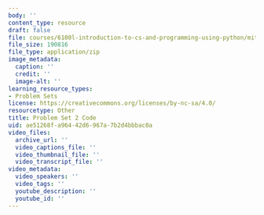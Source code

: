 ```yaml
---
body: ''
content_type: resource
draft: false
file: courses/6100l-introduction-to-cs-and-programming-using-python/mit6_100l_f22_ps2_code.zip
file_size: 190816
file_type: application/zip
image_metadata:
  caption: ''
  credit: ''
  image-alt: ''
learning_resource_types:
- Problem Sets
license: https://creativecommons.org/licenses/by-nc-sa/4.0/
resourcetype: Other
title: Problem Set 2 Code
uid: ae51268f-a964-42d6-967a-7b2d4bbbac0a
video_files:
  archive_url: ''
  video_captions_file: ''
  video_thumbnail_file: ''
  video_transcript_file: ''
video_metadata:
  video_speakers: ''
  video_tags: ''
  youtube_description: ''
  youtube_id: ''
---
```

